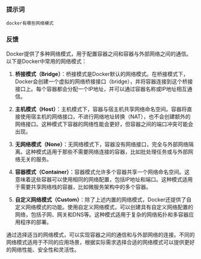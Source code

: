 ### 提示词

```
docker有哪些网络模式
```

### 反馈

Docker提供了多种网络模式，用于配置容器之间和容器与外部网络之间的通信。以下是Docker中常用的网络模式：

1. **桥接模式（Bridge）**：桥接模式是Docker默认的网络模式。在桥接模式下，Docker会创建一个虚拟的网络桥接接口（bridge），并将容器连接到这个桥接接口上。每个容器都会分配一个IP地址，并可以通过容器名称或IP地址相互通信。

2. **主机模式（Host）**：主机模式下，容器与宿主机共享网络命名空间。容器将直接使用宿主机的网络接口，不进行网络地址转换（NAT），也不会创建额外的网络接口。这种模式下容器的网络性能会更好，但容器之间的端口冲突可能会出现。

3. **无网络模式（None）**：无网络模式下，容器没有网络接口，完全与外部网络隔离。这种模式适用于那些不需要网络连接的容器，比如批处理任务或与外部网络无关的服务。

4. **容器模式（Container）**：容器模式允许多个容器共享一个网络命名空间。这意味着这些容器可以使用相同的网络配置，包括IP地址和端口。这种模式适用于需要共享网络栈的容器，比如微服务架构中的多个容器。

5. **自定义网络模式（Custom）**：除了上述内置的网络模式，Docker还提供了自定义网络模式的功能。使用自定义网络模式，可以创建具有自定义网络配置的网络，包括子网、网关和DNS等。这种模式适用于复杂的网络拓扑和多容器应用程序的部署。

通过选择适当的网络模式，可以实现容器之间的通信和与外部网络的连接。不同的网络模式适用于不同的应用场景，根据实际需求选择合适的网络模式可以提供更好的网络性能、安全性和灵活性。